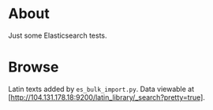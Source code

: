 # About

Just some Elasticsearch tests.

# Browse

Latin texts added by `es_bulk_import.py`. Data viewable at [http://104.131.178.18:9200/latin_library/_search?pretty=true].